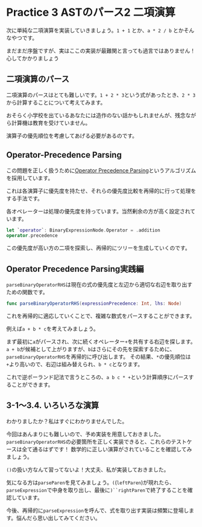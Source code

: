 # Practice 3 ASTのパース2 二項演算

次に単純な二項演算を実装していきましょう。`1 + 1` とか、`a * 2 / b` とかそんなやつです。

まだまだ序盤ですが、実はここの実装が最難関と言っても過言ではありません！心してかかりましょう

## 二項演算のパース

二項演算のパースはとても難しいです。`1 + 2 * 3`という式があったとき、`2 * 3`から計算することについて考えてみます。

おそらく小学校を出ているあなたには造作のない話かもしれませんが、残念ながら計算機は教育を受けていません。

演算子の優先順位を考慮してあげる必要があるのです。

## Operator-Precedence Parsing

この問題を正しく扱うために[Operator Precedence Parsing](https://en.wikipedia.org/wiki/Operator-precedence_parser)というアルゴリズムを採用しています。
 
これは各演算子に優先度を持たせ、それらの優先度比較を再帰的に行って処理をする手法です。

各オペレーターは処理の優先度を持っています。当然剰余の方が高く設定されています。

```swift
let `operator`: BinaryExpressionNode.Operator = .addition
operator.precedence
```

この優先度が高い方の二項を探索し、再帰的にツリーを生成していくのです。

## Operator Precedence Parsing実践編

`parseBinaryOperatorRHS`は現在の式の優先度と左辺から適切な右辺を取り出すための関数です。

```swift
func parseBinaryOperatorRHS(expressionPrecedence: Int, lhs: Node)
```

これを再帰的に適応していくことで、複雑な数式をパースすることができます。

例えば`a + b * c`を考えてみましょう。


まず最初に`a`がパースされ、次に続くオペレーター`+`を共有する右辺を探します。
`a + b`が候補として上がりますが、`b`はさらにその先を探索するために、`parseBinaryOperatorRHS`を再帰的に呼び出します。
その結果、`*`の優先順位は`+`より高いので、右辺は組み替えられ、`b * c`となります。


これで逆ポーランド記法で言うところの、`a b c * +`という計算順序にパースすることができます。

## 3-1〜3.4. いろいろな演算

わかりましたか？私はすぐにわかりませんでした。

今回はあんまりにも難しいので、予め実装を用意しておきました。
`parseBinaryOperatorRHS`の必要箇所を正しく実装できると、これらのテストケースは全て通るはずです！
数学的に正しい演算がされていることを確認してみましょう。

`()`の扱い方なんて習ってないよ！大丈夫、私が実装しておきました。

気になる方は`parseParen`を見てみましょう。`(`(`leftParen`)が現れたら、`parseExpression`で中身を取り出し、最後に`)``rightParen`で終了することを確認しています。

今後、再帰的に`parseExpression`を呼んで、式を取り出す実装は頻繁に登場します。悩んだら思い出してみてください。

